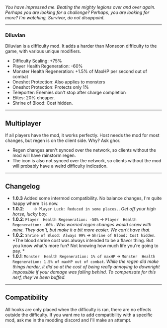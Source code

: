 ﻿

*You have impressed me. Beating the mighty legions over and over again. Perhaps you are looking for a challenge? Perhaps, you are looking for more? I'm watching, Survivor, do not disappoint.*

---

### Diluvian ###

Diluvian is a difficulty mod. It adds a harder than Monsoon difficulty to the game, with various unique modifiers.

* Difficulty Scaling: +75%
* Player Health Regeneration: -60%
* Monster Health Regeneration: +1.5% of MaxHP per second out of combat
* Oneshot Protection: Also applies to monsters
* Oneshot Protection: Protects only 1%
* Teleporter: Enemies don't stop after charge completion
* Elites: 20% cheaper.
* Shrine of Blood: Cost hidden.

---

## Multiplayer ##

If all players have the mod, it works perfectly. Host needs the mod for most changes, but regen is on the client side. Why? Ask ghor. 

* Regen changes aren't synced over the network, so clients without the mod will have rainstorm regen.
* The icon is also not synced over the network, so clients without the mod will probably have a weird difficulty indication.

---

## Changelog ##

* **1.0.3** Added some intermod compatibility. No balance changes, I'm quite happy where it is now.
* **1.0.2**: `   ` -> `Player Luck: Reduced in some places.`. *Get off your high horse, lucky boy.*
* **1.0.2**: `Player  Health Regeneration: -50%` -> `Player  Health Regeneration: -60%` . *Was worried regen changes would screw with mine. They don't, but make it a bit more easier. We can't have that.*
* **1.0.2**: `Shrine of Blood: Always 99%` -> `Shrine of Blood: Cost hidden`. *The blood shrine cost was always intended to be a flavor thing. But you know what's more fun? Not knowing how much life you're going to pay. *
* **1.0.1**: `Monster  Health Regeneration: 1% of maxHP` -> `Monster  Health Regeneration: 1.5% of maxHP out of combat`. *While the regen did make things harder, it did so at the cost of being really annoying to downright impossible if your damage was falling behind. To compensate for this nerf, they've been buffed.*

---


## Compatibility ##

All hooks are only placed when the difficulty is ran, there are no effects outside the difficulty.
If you want me to add compatibility with a specific mod, ask me in the modding discord and I'll make an attempt.